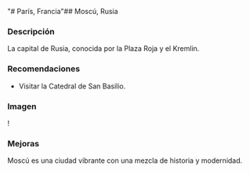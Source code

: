 "# París, Francia"## Moscú, Rusia

### Descripción
La capital de Rusia, conocida por la Plaza Roja y el Kremlin.

### Recomendaciones
- Visitar la Catedral de San Basilio.

### Imagen
\![](https://upload.wikimedia.org/wikipedia/commons/3/3e/Saint_Basil%27s_Cathedral_on_Red_Square,_Moscow,_Russia.jpg)

### Mejoras
Moscú es una ciudad vibrante con una mezcla de historia y modernidad.
